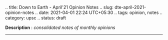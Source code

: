 .. title: Down to Earth - April'21 Opinion Notes
.. slug: dte-april-2021-opinion-notes
.. date: 2021-04-01 22:24 UTC+05:30
.. tags: opinion, notes
.. category: upsc
.. status: draft

**Description** : *consolidated notes of monthly opinions*

***
<!-- TEASER_END -->